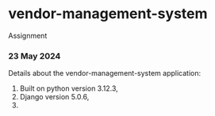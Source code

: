 # vendor-management-system
 Assignment

### 23 May 2024

Details about the vendor-management-system application:
1. Built on python version 3.12.3,
2. Django version 5.0.6,
3. 
